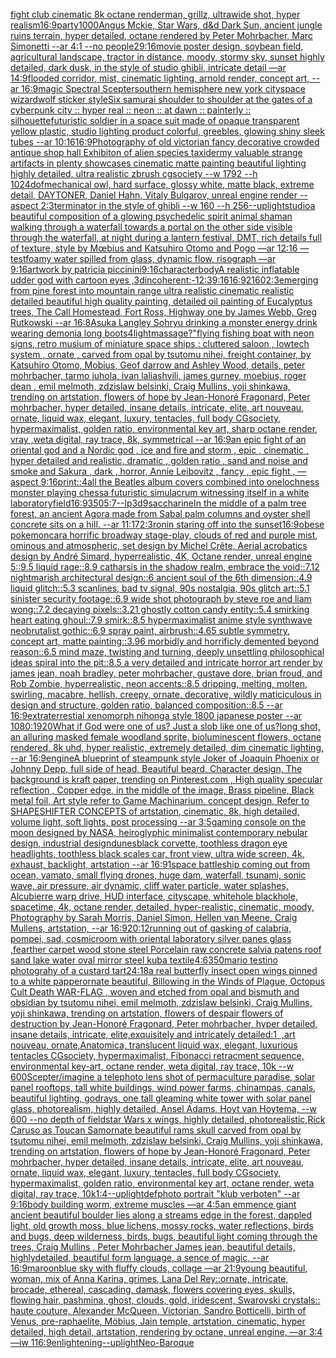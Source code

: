 [fight club cinematic 8k octane render](https://www.ebank.nz/aiartgenerator?category=fight%20club%20cinematic%208k%20octane%20render)[man, grillz, ultrawide shot, hyper realism](https://www.ebank.nz/aiartgenerator?category=man%2C%20grillz%2C%20ultrawide%20shot%2C%20hyper%20realism)[16:9](https://www.ebank.nz/aiartgenerator?category=16%3A9)[party](https://www.ebank.nz/aiartgenerator?category=party)[1000](https://www.ebank.nz/aiartgenerator?category=1000)[Angus Mckie, Star Wars, d&d Dark Sun, ancient jungle ruins terrain, hyper detailed, octane rendered by Peter Mohrbacher, Marc Simonetti --ar 4:1 --no people](https://www.ebank.nz/aiartgenerator?category=Angus%20Mckie%2C%20Star%20Wars%2C%20d%26d%20Dark%20Sun%2C%20ancient%20jungle%20ruins%20terrain%2C%20hyper%20detailed%2C%20octane%20rendered%20by%20Peter%20Mohrbacher%2C%20Marc%20Simonetti%20--ar%204%3A1%20--no%20people)[2](https://www.ebank.nz/aiartgenerator?category=2)[9:16](https://www.ebank.nz/aiartgenerator?category=9%3A16)[movie poster design, soybean field, agricultural landscape, tractor in distance, moody, stormy sky, sunset highly detailed, dark dusk, in the style of studio ghibli, intricate detail —ar 14:9](https://www.ebank.nz/aiartgenerator?category=movie%20poster%20design%2C%20soybean%20field%2C%20agricultural%20landscape%2C%20tractor%20in%20distance%2C%20moody%2C%20stormy%20sky%2C%20sunset%20highly%20detailed%2C%20dark%20dusk%2C%20in%20the%20style%20of%20studio%20ghibli%2C%20intricate%20detail%20%E2%80%94ar%2014%3A9)[flooded corridor, mist, cinematic lighting, arnold render, concept art, --ar 16:9](https://www.ebank.nz/aiartgenerator?category=flooded%20corridor%2C%20mist%2C%20cinematic%20lighting%2C%20arnold%20render%2C%20concept%20art%2C%20--ar%2016%3A9)[magic Spectral Scepter](https://www.ebank.nz/aiartgenerator?category=magic%20Spectral%20Scepter)[southern hemisphere new york city](https://www.ebank.nz/aiartgenerator?category=southern%20hemisphere%20new%20york%20city)[space wizard](https://www.ebank.nz/aiartgenerator?category=space%20wizard)[wolf sticker style](https://www.ebank.nz/aiartgenerator?category=wolf%20sticker%20style)[Six samurai shoulder to shoulder at the gates of a cyberpunk city :: hyper real :: neon :: at dawn :: painterly :: silhouette](https://www.ebank.nz/aiartgenerator?category=Six%20samurai%20shoulder%20to%20shoulder%20at%20the%20gates%20of%20a%20cyberpunk%20city%20%3A%3A%20hyper%20real%20%3A%3A%20neon%20%3A%3A%20at%20dawn%20%3A%3A%20painterly%20%3A%3A%20silhouette)[futuristic soldier in a space suit made of opaque transparent yellow plastic, studio lighting product colorful, greebles, glowing shiny sleek tubes --ar 10:16](https://www.ebank.nz/aiartgenerator?category=futuristic%20soldier%20in%20a%20space%20suit%20made%20of%20opaque%20transparent%20yellow%20plastic%2C%20studio%20lighting%20product%20colorful%2C%20greebles%2C%20glowing%20shiny%20sleek%20tubes%20--ar%2010%3A16)[16:9](https://www.ebank.nz/aiartgenerator?category=16%3A9)[Photography of old victorian fancy decorative crowded antique shop hall Exhibiton of alien species taxidermy valuable strange artifacts in plenty showcases cinematic matte painting beautiful lighting  highly detailed, ultra realistic zbrush cgsociety --w 1792 --h 1024](https://www.ebank.nz/aiartgenerator?category=Photography%20of%20old%20victorian%20fancy%20decorative%20crowded%20antique%20shop%20hall%20Exhibiton%20of%20alien%20species%20taxidermy%20valuable%20strange%20artifacts%20in%20plenty%20showcases%20cinematic%20matte%20painting%20beautiful%20lighting%20%20highly%20detailed%2C%20ultra%20realistic%20zbrush%20cgsociety%20--w%201792%20--h%201024)[dof](https://www.ebank.nz/aiartgenerator?category=dof)[mechanical owl, hard surface, glossy white, matte black, extreme detail, DAYTONER, Daniel Hahn, Vitaly Bulgarov, unreal engine render --aspect 2:3](https://www.ebank.nz/aiartgenerator?category=mechanical%20owl%2C%20hard%20surface%2C%20glossy%20white%2C%20matte%20black%2C%20extreme%20detail%2C%20DAYTONER%2C%20Daniel%20Hahn%2C%20Vitaly%20Bulgarov%2C%20unreal%20engine%20render%20--aspect%202%3A3)[terminator in the style of ghibli --w 160 --h 256](https://www.ebank.nz/aiartgenerator?category=terminator%20in%20the%20style%20of%20ghibli%20--w%20160%20--h%20256)[--uplight](https://www.ebank.nz/aiartgenerator?category=--uplight)[studio](https://www.ebank.nz/aiartgenerator?category=studio)[a beautiful composition of a glowing psychedelic spirit animal shaman walking through a waterfall towards a portal on the other side visible through the waterfall, at night during a lantern festival, DMT,  rich details full of texture, style by Mœbius and Katsuhiro Otomo and Pogo —ar 12:16 —test](https://www.ebank.nz/aiartgenerator?category=a%20beautiful%20composition%20of%20a%20glowing%20psychedelic%20spirit%20animal%20shaman%20walking%20through%20a%20waterfall%20towards%20a%20portal%20on%20the%20other%20side%20visible%20through%20the%20waterfall%2C%20at%20night%20during%20a%20lantern%20festival%2C%20DMT%2C%20%20rich%20details%20full%20of%20texture%2C%20style%20by%20M%C5%93bius%20and%20Katsuhiro%20Otomo%20and%20Pogo%20%E2%80%94ar%2012%3A16%20%E2%80%94test)[foamy water spilled from glass, dynamic flow, risograph —ar 9:16](https://www.ebank.nz/aiartgenerator?category=foamy%20water%20spilled%20from%20glass%2C%20dynamic%20flow%2C%20risograph%20%E2%80%94ar%209%3A16)[artwork by patricia piccinini](https://www.ebank.nz/aiartgenerator?category=artwork%20by%20patricia%20piccinini)[9:16](https://www.ebank.nz/aiartgenerator?category=9%3A16)[character](https://www.ebank.nz/aiartgenerator?category=character)[body](https://www.ebank.nz/aiartgenerator?category=body)[A realistic inflatable udder god  with cartoon eyes ,3d](https://www.ebank.nz/aiartgenerator?category=A%20realistic%20inflatable%20udder%20god%20%20with%20cartoon%20eyes%20%2C3d)[incoherent:-1](https://www.ebank.nz/aiartgenerator?category=incoherent%3A-1)[2:3](https://www.ebank.nz/aiartgenerator?category=2%3A3)[9:16](https://www.ebank.nz/aiartgenerator?category=9%3A16)[16:9](https://www.ebank.nz/aiartgenerator?category=16%3A9)[2160](https://www.ebank.nz/aiartgenerator?category=2160)[2:3](https://www.ebank.nz/aiartgenerator?category=2%3A3)[emerging from pine forest into mountain range ultra realistic cinematic realistic detailed beautiful high quality painting, detailed oil painting of Eucalyptus trees, The Call Homestead, Fort Ross, Highway one by James Webb, Greg Rutkowski --ar 16:8](https://www.ebank.nz/aiartgenerator?category=emerging%20from%20pine%20forest%20into%20mountain%20range%20ultra%20realistic%20cinematic%20realistic%20detailed%20beautiful%20high%20quality%20painting%2C%20detailed%20oil%20painting%20of%20Eucalyptus%20trees%2C%20The%20Call%20Homestead%2C%20Fort%20Ross%2C%20Highway%20one%20by%20James%20Webb%2C%20Greg%20Rutkowski%20--ar%2016%3A8)[Asuka Langley Sohryu drinking a monster energy drink wearing demonia long boots](https://www.ebank.nz/aiartgenerator?category=Asuka%20Langley%20Sohryu%20drinking%20a%20monster%20energy%20drink%20wearing%20demonia%20long%20boots)[4](https://www.ebank.nz/aiartgenerator?category=4)[light](https://www.ebank.nz/aiartgenerator?category=light)[massage?"](https://www.ebank.nz/aiartgenerator?category=massage%3F%22)[flying fishing boat with neon signs, retro musium of miniature space ships : cluttered saloon , lowtech system , ornate , carved from opal by tsutomu nihei, freight container, by Katsuhiro Otomo, Mobius, Geof darrow and Ashley Wood, details, peter mohrbacher, tarmo juhola, ivan laliashvili, james gurney, moebius, roger dean , emil melmoth, zdzislaw belsinki, Craig Mullins, yoji shinkawa, trending on artstation, flowers of hope by Jean-Honoré Fragonard, Peter mohrbacher, hyper detailed, insane details, intricate, elite, art nouveau, ornate, liquid wax, elegant, luxury, tentacles, full body CGsociety, hypermaximalist, golden ratio, environmental key art, sharp octane render, vray ,weta digital, ray trace, 8k, symmetrical --ar 16:9](https://www.ebank.nz/aiartgenerator?category=flying%20fishing%20boat%20with%20neon%20signs%2C%20retro%20musium%20of%20miniature%20space%20ships%20%3A%20cluttered%20saloon%20%2C%20lowtech%20system%20%2C%20ornate%20%2C%20carved%20from%20opal%20by%20tsutomu%20nihei%2C%20freight%20container%2C%20by%20Katsuhiro%20Otomo%2C%20Mobius%2C%20Geof%20darrow%20and%20Ashley%20Wood%2C%20details%2C%20peter%20mohrbacher%2C%20tarmo%20juhola%2C%20ivan%20laliashvili%2C%20james%20gurney%2C%20moebius%2C%20roger%20dean%20%2C%20emil%20melmoth%2C%20zdzislaw%20belsinki%2C%20Craig%20Mullins%2C%20yoji%20shinkawa%2C%20trending%20on%20artstation%2C%20flowers%20of%20hope%20by%20Jean-Honor%C3%A9%20Fragonard%2C%20Peter%20mohrbacher%2C%20hyper%20detailed%2C%20insane%20details%2C%20intricate%2C%20elite%2C%20art%20nouveau%2C%20ornate%2C%20liquid%20wax%2C%20elegant%2C%20luxury%2C%20tentacles%2C%20full%20body%20CGsociety%2C%20hypermaximalist%2C%20golden%20ratio%2C%20environmental%20key%20art%2C%20sharp%20octane%20render%2C%20vray%20%2Cweta%20digital%2C%20ray%20trace%2C%208k%2C%20symmetrical%20--ar%2016%3A9)[an epic fight of an oriental god and a Nordic god , ice and fire and storm , epic , cinematic , hyper detailed and realistic, dramatic , golden ratio , sand and noise and smoke and Sakura , dark , horror, Annie Leibovitz , fancy , epic fight , —aspect 9:16](https://www.ebank.nz/aiartgenerator?category=an%20epic%20fight%20of%20an%20oriental%20god%20and%20a%20Nordic%20god%20%2C%20ice%20and%20fire%20and%20storm%20%2C%20epic%20%2C%20cinematic%20%2C%20hyper%20detailed%20and%20realistic%2C%20dramatic%20%2C%20golden%20ratio%20%2C%20sand%20and%20noise%20and%20smoke%20and%20Sakura%20%2C%20dark%20%2C%20horror%2C%20Annie%20Leibovitz%20%2C%20fancy%20%2C%20epic%20fight%20%2C%20%E2%80%94aspect%209%3A16)[print::4](https://www.ebank.nz/aiartgenerator?category=print%3A%3A4)[all the Beatles album covers combined into one](https://www.ebank.nz/aiartgenerator?category=all%20the%20Beatles%20album%20covers%20combined%20into%20one)[lochness monster playing chess](https://www.ebank.nz/aiartgenerator?category=lochness%20monster%20playing%20chess)[a futuristic simulacrum witnessing itself in a white laboratory](https://www.ebank.nz/aiartgenerator?category=a%20futuristic%20simulacrum%20witnessing%20itself%20in%20a%20white%20laboratory)[field](https://www.ebank.nz/aiartgenerator?category=field)[16:9](https://www.ebank.nz/aiartgenerator?category=16%3A9)[350](https://www.ebank.nz/aiartgenerator?category=350)[5:7](https://www.ebank.nz/aiartgenerator?category=5%3A7)[--lp](https://www.ebank.nz/aiartgenerator?category=--lp)[3d](https://www.ebank.nz/aiartgenerator?category=3d)[9](https://www.ebank.nz/aiartgenerator?category=9)[saccharine](https://www.ebank.nz/aiartgenerator?category=saccharine)[In the middle of a palm tree forest, an ancient Agora made from Sabal palm columns and oyster shell concrete sits on a hill. --ar 11:17](https://www.ebank.nz/aiartgenerator?category=In%20the%20middle%20of%20a%20palm%20tree%20forest%2C%20an%20ancient%20Agora%20made%20from%20Sabal%20palm%20columns%20and%20oyster%20shell%20concrete%20sits%20on%20a%20hill.%20--ar%2011%3A17)[2:3](https://www.ebank.nz/aiartgenerator?category=2%3A3)[ronin staring off into the sunset](https://www.ebank.nz/aiartgenerator?category=ronin%20staring%20off%20into%20the%20sunset)[16:9](https://www.ebank.nz/aiartgenerator?category=16%3A9)[obese pokemon](https://www.ebank.nz/aiartgenerator?category=obese%20pokemon)[car](https://www.ebank.nz/aiartgenerator?category=car)[a horrific broadway stage-play, clouds of red and purple mist, ominous and atmospheric, set design by Michel Crête, Aerial acrobatics design by André Simard, hyperrealistic, 4K, Octane render, unreal engine 5::9.5 liquid rage::8.9 catharsis in the shadow realm, embrace the void::7.12 nightmarish architectural design::6 ancient soul of the 6th dimension::4.9 liquid glitch::5.3 scanlines, bad tv signal, 90s nostalgia, 90s glitch art::5.1 sinister security footage::6.9 wide shot photograph by steve roe and liam wong::7.2 decaying pixels::3.21 ghostly cotton candy entity::5.4 smirking heart eating ghoul::7.9 smirk::8.5 hypermaximalist anime style synthwave neobrutalist gothic::6.9 spray paint, airbrush::4.65 subtle symmetry, concept art, matte painting::3.96 morbidly and horrificly demented beyond reason::6.5 mind maze, twisting and turning, deeply unsettling philosophical ideas spiral into the pit::8.5 a very detailed and intricate horror art render by james jean, noah bradley, peter mohrbacher, gustave dore, brian froud, and Rob Zombie, hyperrealistic, neon accents::8.5 dripping, melting, molten, swirling, macabre, hellish, creepy, ornate, decorative, wildly maticiculous in design and structure, golden ratio, balanced composition::8.5 --ar 16:9](https://www.ebank.nz/aiartgenerator?category=a%20horrific%20broadway%20stage-play%2C%20clouds%20of%20red%20and%20purple%20mist%2C%20ominous%20and%20atmospheric%2C%20set%20design%20by%20Michel%20Cr%C3%AAte%2C%20Aerial%20acrobatics%20design%20by%20Andr%C3%A9%20Simard%2C%20hyperrealistic%2C%204K%2C%20Octane%20render%2C%20unreal%20engine%205%3A%3A9.5%20liquid%20rage%3A%3A8.9%20catharsis%20in%20the%20shadow%20realm%2C%20embrace%20the%20void%3A%3A7.12%20nightmarish%20architectural%20design%3A%3A6%20ancient%20soul%20of%20the%206th%20dimension%3A%3A4.9%20liquid%20glitch%3A%3A5.3%20scanlines%2C%20bad%20tv%20signal%2C%2090s%20nostalgia%2C%2090s%20glitch%20art%3A%3A5.1%20sinister%20security%20footage%3A%3A6.9%20wide%20shot%20photograph%20by%20steve%20roe%20and%20liam%20wong%3A%3A7.2%20decaying%20pixels%3A%3A3.21%20ghostly%20cotton%20candy%20entity%3A%3A5.4%20smirking%20heart%20eating%20ghoul%3A%3A7.9%20smirk%3A%3A8.5%20hypermaximalist%20anime%20style%20synthwave%20neobrutalist%20gothic%3A%3A6.9%20spray%20paint%2C%20airbrush%3A%3A4.65%20subtle%20symmetry%2C%20concept%20art%2C%20matte%20painting%3A%3A3.96%20morbidly%20and%20horrificly%20demented%20beyond%20reason%3A%3A6.5%20mind%20maze%2C%20twisting%20and%20turning%2C%20deeply%20unsettling%20philosophical%20ideas%20spiral%20into%20the%20pit%3A%3A8.5%20a%20very%20detailed%20and%20intricate%20horror%20art%20render%20by%20james%20jean%2C%20noah%20bradley%2C%20peter%20mohrbacher%2C%20gustave%20dore%2C%20brian%20froud%2C%20and%20Rob%20Zombie%2C%20hyperrealistic%2C%20neon%20accents%3A%3A8.5%20dripping%2C%20melting%2C%20molten%2C%20swirling%2C%20macabre%2C%20hellish%2C%20creepy%2C%20ornate%2C%20decorative%2C%20wildly%20maticiculous%20in%20design%20and%20structure%2C%20golden%20ratio%2C%20balanced%20composition%3A%3A8.5%20--ar%2016%3A9)[extraterrestial xenomorph nihonga style 1800 japanese poster --ar 1080:1920](https://www.ebank.nz/aiartgenerator?category=extraterrestial%20xenomorph%20nihonga%20style%201800%20japanese%20poster%20--ar%201080%3A1920)[What if God were one of us? Just a slob like one of us?](https://www.ebank.nz/aiartgenerator?category=What%20if%20God%20were%20one%20of%20us%3F%20Just%20a%20slob%20like%20one%20of%20us%3F)[long shot, an alluring masked female woodland sprite, bioluminescent flowers, octane rendered, 8k uhd, hyper realistic,  extremely detailed,  dim cinematic lighting, --ar 16:9](https://www.ebank.nz/aiartgenerator?category=long%20shot%2C%20an%20alluring%20masked%20female%20woodland%20sprite%2C%20bioluminescent%20flowers%2C%20octane%20rendered%2C%208k%20uhd%2C%20hyper%20realistic%2C%20%20extremely%20detailed%2C%20%20dim%20cinematic%20lighting%2C%20--ar%2016%3A9)[engine](https://www.ebank.nz/aiartgenerator?category=engine)[A blueprint of steampunk style Joker of Joaquin Phoenix or Johnny Depp,  full side of head,  Beautiful beard, Character design, The background is kraft paper,  trending on Pinterest.com  , High quality specular reflection ,  Copper  edge, in the middle of the image, Brass pipeline,  Black metal foil,  Art style refer to Game Machinarium.  concept design, Refer to SHAPESHIFTER CONCEPTS  of artstation, cinematic,  8k, high detailed,  volume light,  soft lights,  post processing    --ar 3:5](https://www.ebank.nz/aiartgenerator?category=A%20blueprint%20of%20steampunk%20style%20Joker%20of%20Joaquin%20Phoenix%20or%20Johnny%20Depp%2C%20%20full%20side%20of%20head%2C%20%20Beautiful%20beard%2C%20Character%20design%2C%20The%20background%20is%20kraft%20paper%2C%20%20trending%20on%20Pinterest.com%20%20%2C%20High%20quality%20specular%20reflection%20%2C%20%20Copper%20%20edge%2C%20in%20the%20middle%20of%20the%20image%2C%20Brass%20pipeline%2C%20%20Black%20metal%20foil%2C%20%20Art%20style%20refer%20to%20Game%20Machinarium.%20%20concept%20design%2C%20Refer%20to%20SHAPESHIFTER%20CONCEPTS%20%20of%20artstation%2C%20cinematic%2C%20%208k%2C%20high%20detailed%2C%20%20volume%20light%2C%20%20soft%20lights%2C%20%20post%20processing%20%20%20%20--ar%203%3A5)[gaming console on the moon designed by NASA, heiroglyphic minimalist contemporary nebular design, industrial design](https://www.ebank.nz/aiartgenerator?category=gaming%20console%20on%20the%20moon%20designed%20by%20NASA%2C%20heiroglyphic%20minimalist%20contemporary%20nebular%20design%2C%20industrial%20design)[dunes](https://www.ebank.nz/aiartgenerator?category=dunes)[black corvette, toothless dragon eye headlights, toothless black scales car, front view, ultra wide screen, 4k, exhaust, backlight, artstation --ar 16:9](https://www.ebank.nz/aiartgenerator?category=black%20corvette%2C%20toothless%20dragon%20eye%20headlights%2C%20toothless%20black%20scales%20car%2C%20front%20view%2C%20ultra%20wide%20screen%2C%204k%2C%20exhaust%2C%20backlight%2C%20artstation%20--ar%2016%3A9)[1](https://www.ebank.nz/aiartgenerator?category=1)[space battleship coming out from ocean, yamato, small flying drones, huge dam, waterfall, tsunami, sonic wave, air pressure, air dynamic, cliff water particle, water splashes, Alcubierre warp drive, HUD interface, cityscape, whitehole blackhole, spacetime, 4k, octane render, detailed, hyper-realistic, cinematic, moody, Photography by Sarah Morris, Daniel Simon, Hellen van Meene, Craig Mullens, artstation, --ar 16:9](https://www.ebank.nz/aiartgenerator?category=space%20battleship%20coming%20out%20from%20ocean%2C%20yamato%2C%20small%20flying%20drones%2C%20huge%20dam%2C%20waterfall%2C%20tsunami%2C%20sonic%20wave%2C%20air%20pressure%2C%20air%20dynamic%2C%20cliff%20water%20particle%2C%20water%20splashes%2C%20Alcubierre%20warp%20drive%2C%20HUD%20interface%2C%20cityscape%2C%20whitehole%20blackhole%2C%20spacetime%2C%204k%2C%20octane%20render%2C%20detailed%2C%20hyper-realistic%2C%20cinematic%2C%20moody%2C%20Photography%20by%20Sarah%20Morris%2C%20Daniel%20Simon%2C%20Hellen%20van%20Meene%2C%20Craig%20Mullens%2C%20artstation%2C%20--ar%2016%3A9)[20:12](https://www.ebank.nz/aiartgenerator?category=20%3A12)[running out of gas](https://www.ebank.nz/aiartgenerator?category=running%20out%20of%20gas)[king of calabria, pompei, sad, cosmic](https://www.ebank.nz/aiartgenerator?category=king%20of%20calabria%2C%20pompei%2C%20sad%2C%20cosmic)[room with oriental laboratory  silver panes glass  ,fearther carpet wood stone steel Porcelain raw  concrete salvia patens roof sand lake water oval mirror steel kuba textile](https://www.ebank.nz/aiartgenerator?category=room%20with%20oriental%20laboratory%20%20silver%20panes%20glass%20%20%2Cfearther%20carpet%20wood%20stone%20steel%20Porcelain%20raw%20%20concrete%20salvia%20patens%20roof%20sand%20lake%20water%20oval%20mirror%20steel%20kuba%20textile)[4:6](https://www.ebank.nz/aiartgenerator?category=4%3A6)[350](https://www.ebank.nz/aiartgenerator?category=350)[mario testino photograhy of a custard tart](https://www.ebank.nz/aiartgenerator?category=mario%20testino%20photograhy%20of%20a%20custard%20tart)[24:18](https://www.ebank.nz/aiartgenerator?category=24%3A18)[a real butterfly insect open wings pinned to a white papper](https://www.ebank.nz/aiartgenerator?category=a%20real%20butterfly%20insect%20open%20wings%20pinned%20to%20a%20white%20papper)[ornate beautiful, Billowing in the Winds of Plague, Octopus Cult Death WAR-FLAG , woven and etched from opal and bismuth and obsidian by tsutomu nihei, emil melmoth, zdzislaw belsinki, Craig Mullins, yoji shinkawa, trending on artstation, flowers of despair flowers of destruction by Jean-Honoré Fragonard, Peter mohrbacher, hyper detailed, insane details, intricate, elite,exquisitely and intricately detailed:1  ,art nouveau, ornate,Anatomica, translucent liquid wax, elegant, luxurious tentacles CGsociety, hypermaximalist, Fibonacci retracment sequence, environmental key-art, octane render, weta digital, ray trace, 10k --w 600](https://www.ebank.nz/aiartgenerator?category=ornate%20beautiful%2C%20Billowing%20in%20the%20Winds%20of%20Plague%2C%20Octopus%20Cult%20Death%20WAR-FLAG%20%2C%20woven%20and%20etched%20from%20opal%20and%20bismuth%20and%20obsidian%20by%20tsutomu%20nihei%2C%20emil%20melmoth%2C%20zdzislaw%20belsinki%2C%20Craig%20Mullins%2C%20yoji%20shinkawa%2C%20trending%20on%20artstation%2C%20flowers%20of%20despair%20flowers%20of%20destruction%20by%20Jean-Honor%C3%A9%20Fragonard%2C%20Peter%20mohrbacher%2C%20hyper%20detailed%2C%20insane%20details%2C%20intricate%2C%20elite%2Cexquisitely%20and%20intricately%20detailed%3A1%C2%A0%20%2Cart%20nouveau%2C%20ornate%2CAnatomica%2C%20translucent%20liquid%20wax%2C%20elegant%2C%20luxurious%20tentacles%20CGsociety%2C%20hypermaximalist%2C%20Fibonacci%20retracment%20sequence%2C%20environmental%20key-art%2C%20octane%20render%2C%20weta%20digital%2C%20ray%20trace%2C%2010k%20--w%20600)[Scepter](https://www.ebank.nz/aiartgenerator?category=Scepter)[/imagine a telephoto lens shot of permaculture paradise, solar panel rooftops, tall white buildings, wind power farms, chinampas, canals, beautiful lighting, godrays, one tall gleaming white tower with solar panel glass, photorealism, highly detailed, Ansel Adams, Hoyt van Hoytema, --w 600 --no depth of field](https://www.ebank.nz/aiartgenerator?category=/imagine%20a%20telephoto%20lens%20shot%20of%20permaculture%20paradise%2C%20solar%20panel%20rooftops%2C%20tall%20white%20buildings%2C%20wind%20power%20farms%2C%20chinampas%2C%20canals%2C%20beautiful%20lighting%2C%20godrays%2C%20one%20tall%20gleaming%20white%20tower%20with%20solar%20panel%20glass%2C%20photorealism%2C%20highly%20detailed%2C%20Ansel%20Adams%2C%20Hoyt%20van%20Hoytema%2C%20--w%20600%20--no%20depth%20of%20field)[star Wars x wings, highly detailed, photorealistic,](https://www.ebank.nz/aiartgenerator?category=star%20Wars%20x%20wings%2C%20highly%20detailed%2C%20photorealistic%2C)[Rick Caruso as Toucan Sam](https://www.ebank.nz/aiartgenerator?category=Rick%20Caruso%20as%20Toucan%20Sam)[ornate beautiful rams skull carved from opal by tsutomu nihei, emil melmoth, zdzislaw belsinki, Craig Mullins, yoji shinkawa, trending on artstation, flowers of hope by Jean-Honoré Fragonard, Peter mohrbacher, hyper detailed, insane details, intricate, elite, art nouveau, ornate, liquid wax, elegant, luxury, tentacles, full body CGsociety, hypermaximalist, golden ratio, environmental key art, octane render, weta digital, ray trace, 10k](https://www.ebank.nz/aiartgenerator?category=ornate%20beautiful%20rams%20skull%20carved%20from%20opal%20by%20tsutomu%20nihei%2C%20emil%20melmoth%2C%20zdzislaw%20belsinki%2C%20Craig%20Mullins%2C%20yoji%20shinkawa%2C%20trending%20on%20artstation%2C%20flowers%20of%20hope%20by%20Jean-Honor%C3%A9%20Fragonard%2C%20Peter%20mohrbacher%2C%20hyper%20detailed%2C%20insane%20details%2C%20intricate%2C%20elite%2C%20art%20nouveau%2C%20ornate%2C%20liquid%20wax%2C%20elegant%2C%20luxury%2C%20tentacles%2C%20full%20body%20CGsociety%2C%20hypermaximalist%2C%20golden%20ratio%2C%20environmental%20key%20art%2C%20octane%20render%2C%20weta%20digital%2C%20ray%20trace%2C%2010k)[1:4](https://www.ebank.nz/aiartgenerator?category=1%3A4)[--uplight](https://www.ebank.nz/aiartgenerator?category=--uplight)[def](https://www.ebank.nz/aiartgenerator?category=def)[photo portrait "klub verboten" --ar 9:16](https://www.ebank.nz/aiartgenerator?category=photo%20portrait%20%22klub%20verboten%22%20--ar%209%3A16)[body building worm, extreme muscles —ar 4:5](https://www.ebank.nz/aiartgenerator?category=body%20building%20worm%2C%20extreme%20muscles%20%E2%80%94ar%204%3A5)[an emmence giant ancient  beautiful boulder lies along a  streams edge in  the forest,  dappled light, old growth moss,  blue lichens, mossy rocks, water reflections,  birds and bugs, deep wilderness, birds, bugs, beautiful light coming through the trees, Craig Mullins , Peter Mohrbacher James jean,  beautiful details, highlydetailed, beautiful form language, a sence of magic, --ar 16:9](https://www.ebank.nz/aiartgenerator?category=an%20emmence%20giant%20ancient%20%20beautiful%20boulder%20lies%20along%20a%20%20streams%20edge%20in%20%20the%20forest%2C%20%20dappled%20light%2C%20old%20growth%20moss%2C%20%20blue%20lichens%2C%20mossy%20rocks%2C%20water%20reflections%2C%20%20birds%20and%20bugs%2C%20deep%20wilderness%2C%20birds%2C%20bugs%2C%20beautiful%20light%20coming%20through%20the%20trees%2C%20Craig%20Mullins%20%2C%20Peter%20Mohrbacher%20James%20jean%2C%20%20beautiful%20details%2C%20highlydetailed%2C%20beautiful%20form%20language%2C%20a%20sence%20of%20magic%2C%20--ar%2016%3A9)[maroon](https://www.ebank.nz/aiartgenerator?category=maroon)[blue sky with fluffy clouds, collage —ar 21:9](https://www.ebank.nz/aiartgenerator?category=blue%20sky%20with%20fluffy%20clouds%2C%20collage%20%E2%80%94ar%2021%3A9)[young beautiful, woman, mix of Anna Karina, grimes, Lana Del Rey::ornate, intricate, brocade, ethereal, cascading, damask, flowers covering eyes, skulls, flowing hair, pashmina, ghost, clouds, gold, iridescent, Swarovski crystals:: haute couture, Alexander McQueen, Victorian, Sandro Botticelli, birth of Venus, pre-raphaelite, Möbius, Jain temple, artstation, cinematic, hyper detailed, high detail, artstation, rendering by octane, unreal engine, —ar 3:4 —iw 1](https://www.ebank.nz/aiartgenerator?category=young%20beautiful%2C%20woman%2C%20mix%20of%20Anna%20Karina%2C%20grimes%2C%20Lana%20Del%20Rey%3A%3Aornate%2C%20intricate%2C%20brocade%2C%20ethereal%2C%20cascading%2C%20damask%2C%20flowers%20covering%20eyes%2C%20skulls%2C%20flowing%20hair%2C%20pashmina%2C%20ghost%2C%20clouds%2C%20gold%2C%20iridescent%2C%20Swarovski%20crystals%3A%3A%20haute%20couture%2C%20Alexander%20McQueen%2C%20Victorian%2C%20Sandro%20Botticelli%2C%20birth%20of%20Venus%2C%20pre-raphaelite%2C%20M%C3%B6bius%2C%20Jain%20temple%2C%20artstation%2C%20cinematic%2C%20hyper%20detailed%2C%20high%20detail%2C%20artstation%2C%20rendering%20by%20octane%2C%20unreal%20engine%2C%20%E2%80%94ar%203%3A4%20%E2%80%94iw%201)[16:9](https://www.ebank.nz/aiartgenerator?category=16%3A9)[enlightening](https://www.ebank.nz/aiartgenerator?category=enlightening)[--uplight](https://www.ebank.nz/aiartgenerator?category=--uplight)[Neo-Baroque](https://www.ebank.nz/aiartgenerator?category=Neo-Baroque)